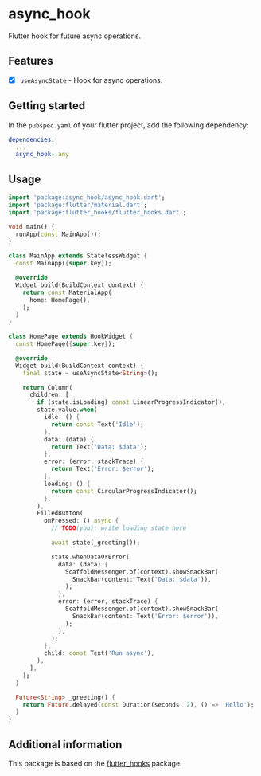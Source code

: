 # async_hook

Flutter hook for future async operations.

## Features

- [x] `useAsyncState` - Hook for async operations.

## Getting started

In the `pubspec.yaml` of your flutter project, add the following dependency:

```yaml
dependencies:
  ...
  async_hook: any
```

## Usage

```dart
import 'package:async_hook/async_hook.dart';
import 'package:flutter/material.dart';
import 'package:flutter_hooks/flutter_hooks.dart';

void main() {
  runApp(const MainApp());
}

class MainApp extends StatelessWidget {
  const MainApp({super.key});

  @override
  Widget build(BuildContext context) {
    return const MaterialApp(
      home: HomePage(),
    );
  }
}

class HomePage extends HookWidget {
  const HomePage({super.key});

  @override
  Widget build(BuildContext context) {
    final state = useAsyncState<String>();

    return Column(
      children: [
        if (state.isLoading) const LinearProgressIndicator(),
        state.value.when(
          idle: () {
            return const Text('Idle');
          },
          data: (data) {
            return Text('Data: $data');
          },
          error: (error, stackTrace) {
            return Text('Error: $error');
          },
          loading: () {
            return const CircularProgressIndicator();
          },
        ),
        FilledButton(
          onPressed: () async {
            // TODO(you): write loading state here

            await state(_greeting());

            state.whenDataOrError(
              data: (data) {
                ScaffoldMessenger.of(context).showSnackBar(
                  SnackBar(content: Text('Data: $data')),
                );
              },
              error: (error, stackTrace) {
                ScaffoldMessenger.of(context).showSnackBar(
                  SnackBar(content: Text('Error: $error')),
                );
              },
            );
          },
          child: const Text('Run async'),
        ),
      ],
    );
  }

  Future<String> _greeting() {
    return Future.delayed(const Duration(seconds: 2), () => 'Hello');
  }
}
```

## Additional information

This package is based on the [flutter_hooks](https://pub.dev/packages/flutter_hooks) package.